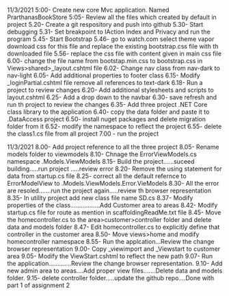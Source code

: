 11/3/2021
5:00- Create new core Mvc application. Named PrarthanasBookStore 
5:05- Review all the files which created by default in project
5.20- Create a git respository and push into github
5.30- Start debugging
5.31- Set breakpoint to IAction Index and Privacy and run the program
5.45- Start Bootstrap
5.46- go to watch.com select theme vapor download css for this file and replace the existing bootstrap.css file with th downloaded file
5.56- replace the css file with content given in main css file
6.00- change the file name from bootstap.min.css to bootstrap.css in Views>shared>_layout.cshtml file
6.02- Change nav class from nav-dark to nav-light 
6.05- Add additional properties to footer class 
6.15- Modify _loginPartial.cshtml file remove all references to text-dark
6.18- Run a project to review changes
6.20- Add additional stylesheets and scripts to layout.cshtml
6.25- Add a  drop down to the navbar
6.30- save refresh and run th project to review the changes
6.35- Add three project .NET Core class library to the application
6.40- copy the data folder and paste it to .DataAccess project
6.50- install nuget packages and delete migration folder from it 
6.52- modify the namespace to reflect the project
6.55- delete the class1.cs file from all project
7.00 - run the project

11/3/2021
8.00- Add project reference to all the three project
8.05- Rename models folder to viewmodels
8.10- Chnage the ErrorViewModels.cs namespace .Models.ViewModels
8.15- Build the project......suceed building.....run project .....review error
8.20- Remove the using statement for data from startup.cs file
8.25- correct all the default refernce to ErrorModelView to .Models.ViewModels.Error.VieModels
8.30-  All the error are resoled.......run the project again.....review th browser representation
8.35- In utility project add new class file name SD.cs
8.37- Modify properties of the class.................Add Customer area to areas 
8.42- Modify startup.cs file  for route as mention in scaffoldingReadMe.txt file
8.45- Move the homecontroller.cs to the area>customer>controller folder and delete data and models folder
8.47- Edit homecontroller.cs to explicitly define that controller in the customer area
8.50- Move views>home and modify homecontroller namespace
8.55- Run the applcation...Review the change browser representation
9.00- Copy _viewimport and _Viewstart to customer area
9.05- Modify the ViewStart.cshtml to reflect the new path
9.07- Run the application.............Review the change browser representation.
9.10- Add new admin area to areas....Add proper view files.......Delete data and models folder.
9.15- delete controller folder.....update the github repo....Done with part 1 of assignment 2



